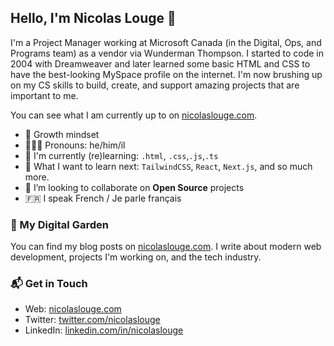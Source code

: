 ## Hello, I'm Nicolas Louge 👋

I'm a Project Manager working at Microsoft Canada (in the Digital, Ops, and Programs team) as a vendor via Wunderman Thompson. I started to code in 2004 with Dreamweaver and later learned some basic HTML and CSS to have the best-looking MySpace profile on the internet. I'm now brushing up on my CS skills to build, create, and support amazing projects that are important to me.

You can see what I am currently up to on [nicolaslouge.com](https://nicolaslouge.com/).

- 🌱 Growth mindset
- 👨🏻‍🚀 Pronouns: he/him/il
- 🚀 I'm currently (re)learning: `.html`, `.css`,`.js`,`.ts`
- 📅 What I want to learn next: `TailwindCSS`, `React`, `Next.js`, and so much more.
- 👯 I’m looking to collaborate on **Open Source** projects
- 🇫🇷 I speak French / Je parle français

### 🌳 My Digital Garden

You can find my blog posts on [nicolaslouge.com](https://nicolaslouge.com/). I write about modern web development, projects I'm working on, and the tech industry.

### 📬 Get in Touch

- Web: [nicolaslouge.com](https://nicolaslouge.com/)
- Twitter: [twitter.com/nicolaslouge](https://twitter.com/nicolaslouge)
- LinkedIn: [linkedin.com/in/nicolaslouge](https://www.linkedin.com/in/nicolaslouge/en)